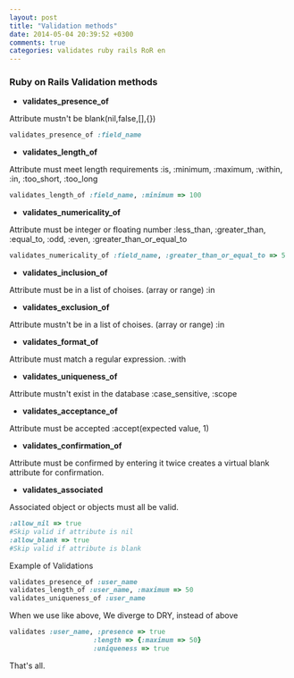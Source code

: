 ```yaml
---
layout: post
title: "Validation methods"
date: 2014-05-04 20:39:52 +0300
comments: true
categories: validates ruby rails RoR en
---
```


### Ruby on Rails Validation methods

- **validates_presence_of**

Attribute mustn't be blank(nil,false,[],{})

<!-- more -->

``` ruby
validates_presence_of :field_name
```

- **validates_length_of**

Attribute must meet length requirements :is, :minimum, :maximum, :within, :in, :too_short, :too_long

``` ruby
validates_length_of :field_name, :minimum => 100
```

- **validates_numericality_of**

Attribute must be integer or floating number :less_than, :greater_than, :equal_to, :odd, :even, :greater_than_or_equal_to

``` ruby
validates_numericality_of :field_name, :greater_than_or_equal_to => 5
```

- **validates_inclusion_of**

Attribute must be in a list of choises. (array or range) :in

- **validates_exclusion_of**

Attribute mustn't be in a list of choises. (array or range) :in

- **validates_format_of**

Attribute must match a regular expression. :with

- **validates_uniqueness_of**

Attribute mustn't exist in the database :case_sensitive, :scope

- **validates_acceptance_of**

Attribute must be accepted :accept(expected value, 1)

- **validates_confirmation_of**

Attribute must be confirmed by entering it twice creates a virtual blank attribute for confirmation.

- **validates_associated**

Associated object or objects must all be valid.

``` ruby
:allow_nil => true
#Skip valid if attribute is nil
:allow_blank => true
#Skip valid if attribute is blank
```

Example of Validations

``` ruby
validates_presence_of :user_name
validates_length_of :user_name, :maximum => 50
validates_uniqueness_of :user_name
```

When we use like above, We diverge to DRY, instead of above

``` ruby
validates :user_name, :presence => true
                     :length => {:maximum => 50}
                     :uniqueness => true
```

That's all.
